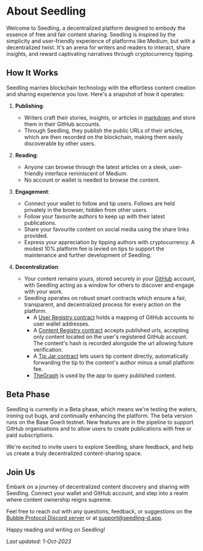 # About Seedling

Welcome to Seedling, a decentralized platform designed to embody the essence of free and fair content sharing. Seedling is inspired by the simplicity and user-friendly experience of platforms like Medium, but with a decentralized twist. It's an arena for writers and readers to interact, share insights, and reward captivating narratives through cryptocurrency tipping.

## How It Works

Seedling marries blockchain technology with the effortless content creation and sharing experience you love. Here's a snapshot of how it operates:

1. **Publishing**: 
   - Writers craft their stories, insights, or articles in [markdown](https://docs.github.com/en/get-started/writing-on-github/getting-started-with-writing-and-formatting-on-github/basic-writing-and-formatting-syntax) and store them in their GitHub accounts.
   - Through Seedling, they publish the public URLs of their articles, which are then recorded on the blockchain, making them easily discoverable by other users.

2. **Reading**: 
   - Anyone can browse through the latest articles on a sleek, user-friendly interface reminiscent of Medium.
   - No account or wallet is needed to browse the content.

3. **Engagement**:
   - Connect your wallet to follow and tip users. Follows are held privately in the browser, hidden from other users.
   - Follow your favourite authors to keep up with their latest publications.
   - Share your favourite content on social media using the share links provided.
   - Express your appreciation by tipping authors with cryptocurrency. A modest 10% platform fee is levied on tips to support the maintenance and further development of Seedling.

4. **Decentralization**:
   - Your content remains yours, stored securely in your [GitHub](https://github.com) account, with Seedling acting as a window for others to discover and engage with your work.
   - Seedling operates on robust smart contracts which ensure a fair, transparent, and decentralized process for every action on the platform.
     - A [User Registry contract](https://goerli.basescan.org/address/0x04C2973Ab533B1eBe60ba608C026B37799BC5983) holds a mapping of GitHub accounts to user wallet addresses.
     - A [Content Registry contract](https://goerli.basescan.org/address/0x038ADdfd80f722E4826A467690Ab50EEbE1cfFb7) accepts published urls, accepting only content located on the user's registered GitHub account.  The content's hash is recorded alongside the url allowing future verification.
     - A [Tip Jar contract](https://goerli.basescan.org/address/0x778629c02e8Fe1Eb10e2149e017a20D519e55D6e) lets users tip content directly, automatically forwarding the tip to the content's author minus a small platform fee. 
     - [TheGraph](https://thegraph.com/) is used by the app to query published content.

## Beta Phase

Seedling is currently in a Beta phase, which means we're testing the waters, ironing out bugs, and continually enhancing the platform. The beta version runs on the Base Goerli testnet. New features are in the pipeline to support GitHub organisations and to allow users to create publications with free or paid subscriptions.

We're excited to invite users to explore Seedling, share feedback, and help us create a truly decentralized content-sharing space.

## Join Us

Embark on a journey of decentralized content discovery and sharing with Seedling. Connect your wallet and GitHub account, and step into a realm where content ownership reigns supreme.

Feel free to reach out with any questions, feedback, or suggestions on the [Bubble Protocol Discord server](https://discord.gg/sSnvK5C) or at support@seedling-d.app.

Happy reading and writing on Seedling!

_Last updated: 1-Oct-2023_





